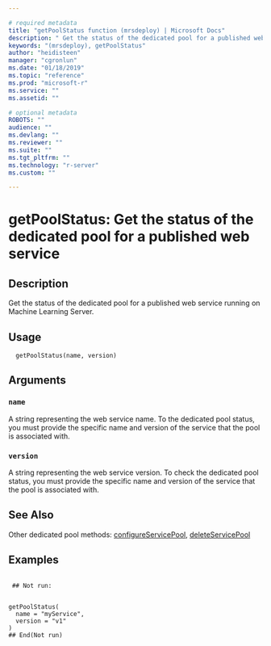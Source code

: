 ```yaml
--- 

# required metadata 
title: "getPoolStatus function (mrsdeploy) | Microsoft Docs" 
description: " Get the status of the dedicated pool for a published web service running on Machine Learning Server. " 
keywords: "(mrsdeploy), getPoolStatus" 
author: "heidisteen" 
manager: "cgronlun" 
ms.date: "01/18/2019" 
ms.topic: "reference" 
ms.prod: "microsoft-r" 
ms.service: "" 
ms.assetid: "" 

# optional metadata 
ROBOTS: "" 
audience: "" 
ms.devlang: "" 
ms.reviewer: "" 
ms.suite: "" 
ms.tgt_pltfrm: "" 
ms.technology: "r-server" 
ms.custom: "" 

--- 
```





 # getPoolStatus: Get the status of the dedicated pool for a published web service 
 ## Description

Get the status of the dedicated pool for a published web service running on 
Machine Learning Server.


 ## Usage

```   
  getPoolStatus(name, version)

```

 ## Arguments



 ### `name`
 A string representing the web service name. To the dedicated pool status, you must provide the specific name and version of the  service that the pool is associated with. 



 ### `version`
 A string representing the web service version. To check the dedicated pool status, you must provide the specific name and version of the  service that the pool is associated with. 



 ## See Also

Other dedicated pool methods: [configureServicePool](ConfigureServicePool.md),
[deleteServicePool](DeleteServicePool.md)

 ## Examples

 ```

  ## Not run:


getPoolStatus(
   name = "myService",
   version = "v1"
)
 ## End(Not run) 
```

